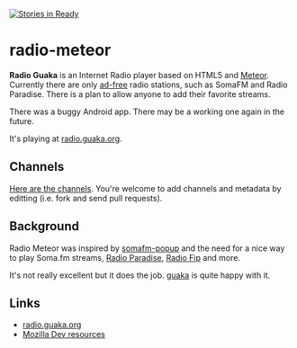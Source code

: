 [![Stories in Ready](https://badge.waffle.io/guaka/radio-meteor.png?label=ready&title=Ready)](https://waffle.io/guaka/radio-meteor)

radio-meteor
============

**Radio Guaka** is an Internet Radio player based on HTML5 and
[Meteor](http://meteor.com).  Currently there are only  [ad-free](http://moneyless.org/tags/advertising)  radio
stations, such as SomaFM and Radio Paradise. There is a plan to allow
anyone to add their favorite streams.

There was a buggy Android app. There may be a working one again in the future.

It's playing at [radio.guaka.org](http://radio.guaka.org/).

## Channels

[Here are the channels](https://github.com/guaka/radio-meteor/blob/master/channels.coffee.md).
You're welcome to add channels and metadata by editting (i.e. fork and send pull requests).

## Background

Radio Meteor was inspired by [somafm-popup](https://github.com/joe-roth/somafm-popup) and the need for
a nice way to play Soma.fm streams, [Radio Paradise](http://www.radioparadise.com/), [Radio Fip](http://www.fipradio.fr/) and more.

It's not really excellent but it does the job. [guaka](http://twitter.com/guaka) is quite happy with it.



Links
-----

* [radio.guaka.org](http://radio.guaka.org/)
* [Mozilla Dev resources](https://developer.mozilla.org/en-US/docs/DOM/HTMLMediaElement)

